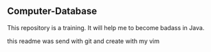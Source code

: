 Computer-Database
-----------------------------------------	
This repository is a training. It will help me to become badass in Java.



















this readme was send with git and create with my vim
